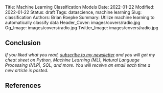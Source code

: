Title: Machine Learning Classification Models
Date: 2022-01-22
Modified: 2022-01-22
Status: draft
Tags: datascience, machine learning
Slug: classification
Authors: Brian Roepke
Summary: Utilize machine learning to automatically classify data
Header_Cover: images/covers/radio.jpg
Og_Image: images/covers/radio.jpg
Twitter_Image: images/covers/radio.jpg



## Conclusion


*If you liked what you read, [subscribe to my newsletter](https://campaign.dataknowsall.com/subscribe) and you will get my cheat sheet on Python, Machine Learning (ML), Natural Language Processing (NLP), SQL, and more. You will receive an email each time a new article is posted.*

## References

